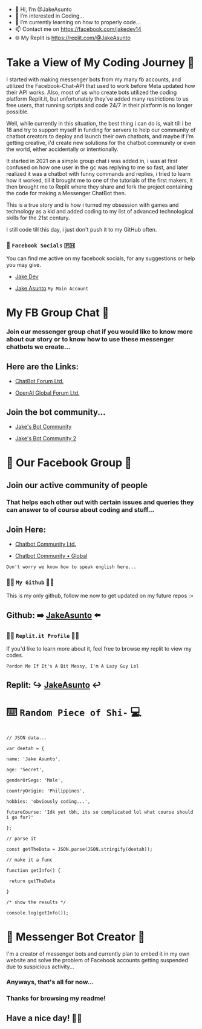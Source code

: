 - 👋 Hi, I’m @JakeAsunto
- 👀 I’m interested in Coding...
- 🌱 I’m currently learning on how to properly code...
- 📫 Contact me on https://facebook.com/jakedev14
- 🌐 My Replit is https://replit.com/@JakeAsunto

<!---
JakeAsunto/JakeAsunto is a ✨ special ✨ repository because its `README.md` (this file) appears on your GitHub profile.
You can click the Preview link to take a look at your changes.
--->

# Take a View of My Coding Journey 🙌

I started with making messenger bots from my many fb accounts, and utilized the Facebook-Chat-API that used to work before Meta updated how their API works.
Also, most of us who create bots utilized the coding platform Replit.it, but unfortunately they've added many restrictions to us free users, that running scripts and code 24/7 in their platform is no longer possible.

Well, while currently in this situation, the best thing i can do is, wait till i be 18 and try to support myself in funding for servers to help our community of chatbot creators to deploy and launch their own chatbots, and maybe if i'm getting creative, i'd create new solutions for the chatbot community or even the world, either accidentally or intentionally.

It started in 2021 on a simple group chat i was added in, i was at first confused on how one user in the gc was replying to me so fast, and later realized it was a chatbot with funny commands and replies, i tried to learn how it worked, till it brought me to one of the tutorials of the first makers, it then brought me to Replit where they share and fork the project containing the code for making a Messenger ChatBot then.

This is a true story and is how i turned my obsession with games and technology as a kid and added coding to my list of advanced technological skills for the 21st century.

I still code till this day, i just don't push it to my GitHub often.

### 💬 `Facebook Socials` 🇵🇭

You can find me active on my facebook socials, for any suggestions or help you may give. 

- [Jake Dev](https://www.facebook.com/jakedev14)

- [Jake Asunto](https://www.facebook.com/100054303594421) `My Main Account`

# My FB Group Chat 💬

### Join our messenger group chat if you would like to know more about our story or to know how to use these messenger chatbots we create...

## Here are the Links:

- [ChatBot Forum Ltd.](https://m.me/j/Aba9tAyHyaPQ8i8y/)

- [OpenAI Global Forum Ltd.](https://m.me/j/AbYqc1TgZ1YhZMPP/)

## Join the bot community...

- [Jake's Bot Community](https://m.me/j/AbZIrLHS2mtVycs9/)

- [Jake's Bot Community 2](https://m.me/j/AbbxYwLobzAYAujH/)

# 👥 Our Facebook Group 💬

## Join our active community of people

### That helps each other out with certain issues and queries they can answer to of course about coding and stuff... <br> 

## Join Here:

- [Chatbot Community Ltd.](https://facebook.com/groups/764724705258553/)

- [Chatbot Community • Global](https://facebook.com/groups/178711334798450/)

`Don't worry we know how to speak english here...`

### 👨‍💻 `My Github` 👨‍💻

This is my only github, follow me now to get updated on my future repos :>

## Github: ➡️ [JakeAsunto](https://github.com/JakeAsunto) ⬅️

### 👨‍💻 `Replit.it Profile` 👨‍💻

If you'd like to learn more about it, feel free to browse my replit to view my codes.

`Pardon Me If It's A Bit Messy, I'm A Lazy Guy Lol`

## Replit: ↪️ [JakeAsunto](https://replit.com/@JakeAsunto) ↩️

# ⌨️ `Random Piece of Shi-` 💻

```JS

// JSON data...

var deetah = {

name: 'Jake Asunto',

age: 'Secret',

genderOrSegs: 'Male',

countryOrigin: 'Philippines',

hobbies: 'obviously coding...',

futureCourse: 'Idk yet tbh, its so complicated lol what course should i go for?'

};

// parse it

const getTheData = JSON.parse(JSON.stringify(deetah));

// make it a func

function getInfo() {

 return getTheData

}

/* show the results */

console.log(getInfo());

```

# 🤖 Messenger Bot Creator 💬

I'm a creator of messenger bots and currently plan to embed it in my own website and solve the problem of Facebook accounts getting suspended due to suspicious activity...

### Anyways, that's all for now...

### Thanks for browsing my readme!

## Have a nice day! 🤩🤝

